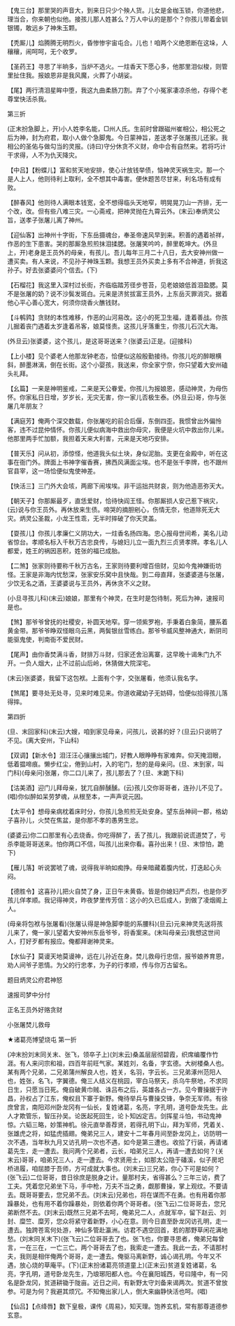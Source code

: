 <!-- { "loadSidebar": true } -->
【鬼三台】那里哭的声音大，到来日只少个殃人货。儿女是金枷玉锁，你道他悲，理当合，你来朝也似他。接孩儿那人姓甚么？万人中认的是那个？你孩儿带着金钏银镯，敢远乡了神朱玉颗。

【秃厮儿】焰腾腾无明烈火，昏惨惨宇宙屯合。儿也！咱两个义绝恩断在这垛，人穰穰，闹呵呵，无个收罗。

【圣药王】寻思了半晌多，当炉不选火。一炷香天下愿心多，他那里泪似梭，则管里扯住我。报娘恩非是我风魔，火葬了小胡娑。

【尾】两行清泪星眸中堕，我这九曲柔肠刀割。弃了个小冤家凄凉杀他，存得个老尊堂快活杀我。

第三折

(正末扮急脚上，开)小人姓李名能，□州人氏。生前时曾跟磁州崔相公，相公死之后为神，封为府君，取小人做个急脚鬼。今日蒙神旨，差送孝子张屠孩儿还家。我相公的圣佑与做勾当的灵报。(诗曰)守分休贪不义财，命中合有自然来。若将巧计干求得，人不为仇天降灾。

【中吕】【粉蝶儿】富和贫天地安排，使心计放钱举债，恼神灵天祸生灾。那一个是人上人，他则待利上取利，全不想其中毒害。便休题苦尽甘来，利名场有成有败。

【醉春风】他则待人满眼本钱宽，全不想得临头天地窄，明晃晃刀山一齐排，无一个改，改。但有些八难三灾。一心斋戒，把神灵抛在九霄云外。(末云)奉炳灵公旨，送孝子张屠儿离了神州。

【迎仙客】出神州十字街，下东岳摄魂台，奉圣帝速风早到来。积善的遇着祯祥，作恶的生下患害。哭的那厮急煎煎抹泪揉腮。张屠笑吟吟，醉里乾坤大。(外旦上，开)老身是王员外的母亲，有孩儿。吾儿每年三月二十八日，去大安神州做一遭买卖。有人来说，不见孙子神珠玉颗。我想王员外买卖上多有不合神道，折我这孙子。好去张婆婆问个信去。(下)

【石榴花】我这里入深村过长街，齐临临踏芳径步苍苔，见老娘娘低首泪盈腮。莫不是张屠的奶？说不沙鬓发斑白。元来是济贫拔富王员外，上东岳灭罪消灾。据着他心平心善心宽大，何须你烧香火醮钱财。

【斗鹌鹑】贪财的本性难移，作恶的山河易改。这小的死卫生福，逢着善战。你孩儿掘着丧门遇着太岁逢着吊客，娘莫怪责。这孩儿牙落重生，你孩儿石沉大海。

(外旦云)张婆婆，这个孩儿，是这哥哥送来？(张婆云)正是。(迎接科)

【上小楼】见个婆老人他那龙钟老态，恰便似这般殷勤接待。你孩儿吃的醉眼横斜，醉墨淋漓，倒在长街。这个小婴孩，我送来，你全家宁奈，你只望着大安州磕头礼拜。

【幺篇】一来是神明鉴戒，二来是天公眷爱。你孩儿为报娘恩，感动神灵，为母伤怀。你家私日日增，岁岁长，无灾无害，你一家儿否极生泰。(外旦云)哥，你与张屠几年朋友？

【满庭芳】俺两个深交数载，你张屠吃的前合后偃，东倒四歪。我惯曾出外偏怜客，违不过昆仲情怀。你孩儿便似病海中救出你母灾，我便是火坑中救出你儿来。他那里两手忙加额，我担着天来大利害，元来是天地巧安排。

【普天乐】问从初，添惊怪，他道我头似土块，身似泥胎。支更在金殿中，听在这事在衙门外。牌面上书神字催香赛，拂西风满面尘埃。也不是张千李牌，也不跟州官县宰，这一场恰便似鬼使神差。

【快活三】三门外大会垓，两廊下闹埃埃。非干运拙共财哀，则为他造恶弥天大。

【朝天子】你那厮最歹，直恁爱财，恰待快阎王怪。你那厮损人安己惹下祸灾，(云)说与你王员外。再休放来生债。啼哭的摘胆剜心，伤情无奈，他道除死无大灾。炳灵公圣裁，小龙王性乖，无半时摔破了你天灵盖。

【耍孩儿】你孩儿孝廉仁义阴功大，一炷香名扬四海。忠心报母世间希，美名儿动省惊台。孝顺名标入千秋万古忠良传，与媳妇儿立一面九烈三贞贤孝牌。孝名儿人都爱，姓王的祸因恶积，姓张的福已成胎。

【二煞】张家则待要称千秋万古名，王家则待要利增百倍财，见如今鬼神嫌街坊怪。王家是非海内忧愁深，张家安乐窝中且快哉。到二母直拜，张婆婆道与张屠，少饮无名之酒，王婆婆说与王员外，再休贪不义之财。

(小旦寻孩儿科)(末云)娘娘，那里有个神灵，在生时是包待制，死后为神，速报司是也。

【煞】那爷爷曾抚的社稷安，补圆天地窄。穿一领紫罗袍，手秉着白象简，腰系着黄金带。那爷爷睁双怪眼乌云黑，两鬓银丝雪练白。那爷爷威风整神通大，断阴司能驱鬼使，判南衙不爱民财。

【尾声】由你香焚满斗香，财排万斗财，归家还舍沿离寨，这早晚十谒朱门九不开。一负人烟大，止不过前山后岭，休猜做大院深宅。

(末云)张婆婆，我留下这包袱。上面有个字，交张屠看，他须认我名字。

【煞尾】要寻处无处寻，见来时难见来。你道收藏幼子无妨碍，恰便似拾得孩儿落得摔。

第四折

(旦、末回家科)(末云)大嫂，咱到家见母亲，问孩儿，说甚的好？(旦云)只说明了不见。(离大安州，下山科)

【双调】【新水令】泪汪汪心攘攘出城门，好教人眼睁睁有家难奔。仰天掩泪眼，低着揾啼痕。懒步红尘，倦到山村，入的宅门，愁的是母亲问。(旦、末到家，叫门科)(母亲问)张屠，你二口儿来了，孩儿那去了？(旦、末跪下科)

【沽美酒】迎门儿拜母亲，犹兀自醉醺醺。(云)孩儿交你哥哥者，连孙儿不见了。(唱)你似醉如呆劳梦魂，从根至本，一声声说元因。

【太平令】想母亲病枕着床时分，你孩儿急煎煎无处安身。望东岳神祠一郡，格幼子喜孙儿，火焚在焦盆，是你那不孝的愚男生忿。

(婆婆云)你二口那里有心去烧香。你吃得醉了，丢了孩儿，我跟前说谎道焚了，亏杀李能哥哥送来。怕你两口不信，叫孩儿出来你看。喜孙出来！(旦、末惊怕，跪下)

【雁儿落】听说罢唬了魂，说得我半晌如痴挣。母亲暗藏着腹内忧，打迭起心头闷。

【德胜令】这喜孙儿把火自焚了身，正日午未黄昏。皆是你媳妇严贞烈，也是你歹孩儿佯孝顺。我记得神灵，昨夜梦里传芳信：这小的久已后成人，到做了凌烟阁上人。

(母亲将包袱与张屠看)(张屠认得是神急脚李能的系腰科)(旦云)元来神灵先送将孩儿来了，俺一家儿望着大安神州东岳爷爷，将香案来。(末叫母亲云)我想这世间人，打好歹都有报应。俺都拜谢神灵来。

【水仙子】莫谩天地莫谩神，远在儿孙近在身。焚儿救母行忠信，报爷娘养育恩，劝人间爷子恩情。为父的行忠孝，为子的行孝顺，传与你万古留名。

题目炳灵公府君神怒

速报司梦中分付

正名王员外好赂贪财

小张屠焚儿救母
　

★诸葛亮博望烧屯
第一折

(冲末扮刘末同关末、张飞，领卒子上)(刘末云)桑盖层层彻碧霞，织席编覆作竹涯。有人来问宗和祖，四百年前旺气家。某姓刘，名备，字玄德。大树楼桑人也。某有两个兄弟，二兄弟蒲州解良人也，姓关，名羽，字云长。三兄弟涿州范阳人也，姓张，名飞，字翼德。俺三人结义在桃园，宰白马祭天，杀乌牛祭地，不求同日生，只愿当日死。俺自破黄巾贼、诛吕布之后，英雄各占一方。见今曹操据于许昌，孙权占了江东，俺权且下寨于新野。俺待举兵与曹操交锋，争奈无军师。有徐庶曾言，南阳邓州卧龙冈有一仙长，复姓诸葛，名亮，字孔明，道号卧龙先生。此人才欺管乐，智压孙吴。论医起死回生，论卜知凶定吉。剑挥星斗怕，书动鬼神惊。六韬三略，妙策神机。徐元直举善荐贤，若得孔明下山，拜为军师，凭着关、张雄虎之将，如猛虎插翅。俺弟兄三人，建安十二年春月间至卧龙冈上，访防明一次不遇，当年秋九月又访孔明一次也不遇，如今是第三遭也。收拾了行装，再请诸葛先生，走一遭去。我问两个兄弟者，云长，咱弟兄三人，再请一遭去如何？(关末云)哥哥，咱弟兄三人，走一遭去。今求贤用士，如那太公隐于磻溪，似子房圯桥进履，咱屈膝于吾师，方可成就大事也。(刘末云)三兄弟，你心下可是如何？(张飞云)二位哥哥，昔日徐庶是脱身之计。量那村夫，省得甚么？三年三访，费了工夫。凭着您兄弟坐下马，手中枪，万夫不当之勇，觑那曹操，掌上观纹。不要请去。既哥哥要去，您兄弟不去。(刘末云)兄弟也，将在谋而不在勇。也有用着你那躁暴处，也有用不着你躁暴处，则依着你两个哥哥者。(张飞云)二位哥哥去，您兄弟断然不去。(刘末云)既然三兄弟不去呵，俺弟兄二人，点就军卒，留下赵云、刘封、糜竺、糜芳，您众将紧守着新野，小心在意。则今日直至卧龙冈访孔明，走一遭去。独跨苍鸾何处游，神仙多管赴瀛洲。访君不遇空回首，若的那野草闲花满地愁。(刘末同关末下)(张飞云)二位哥哥去了也。张飞也，你要寻思者，俺弟兄每曾言，一在三在，一亡三亡。两个哥哥去了也，我索走一遭去。我此一去，不请那村夫，我则是相伴俺两个哥哥，走一遭去。俺驱马离新野，诚心谒孔明。今年又不遇，放心烧的草庵平。(下)(正末扮诸葛亮领道童上)(正末云)贫道复姓诸葛，名亮，字孔明，道号卧龙先生，乃琅琊阳都人也。今在襄阳城西，号曰隆中，有一冈名是卧龙冈，贫道耕锄于陇亩。近日之间，有新野太守刘备来谒两次。贫道不曾放参。可是为何？我避其烦冗。不知俺出家儿人，倒大来幽静快活也呵。(唱)

【仙吕】【点绛唇】数下皇极，课传《周易》，知天理。饱养玄机，常有那尊道德参玄意。

